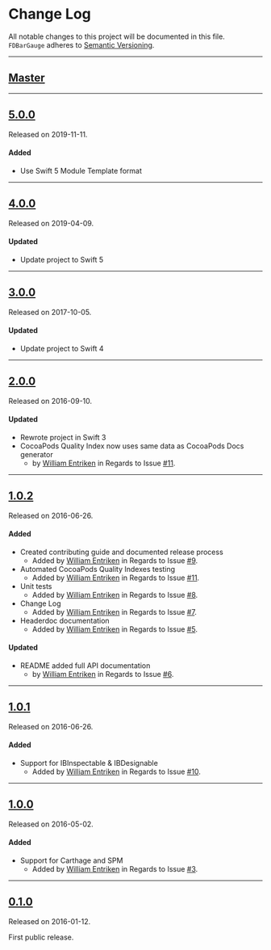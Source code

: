 # Change Log
All notable changes to this project will be documented in this file.
`FDBarGauge` adheres to [Semantic Versioning](http://semver.org/).

---

## [Master](https://github.com/fulldecent/FDBarGauge/compare/5.0.0...master)

---

## [5.0.0](https://github.com/fulldecent/FDBarGauge/releases/tag/5.0.0)
Released on 2019-11-11.

#### Added

* Use Swift 5 Module Template format

---

## [4.0.0](https://github.com/fulldecent/FDBarGauge/releases/tag/4.0.0)
Released on 2019-04-09.

#### Updated
- Update project to Swift 5

---

## [3.0.0](https://github.com/fulldecent/FDBarGauge/releases/tag/3.0.0)
Released on 2017-10-05.

#### Updated
- Update project to Swift 4

---

## [2.0.0](https://github.com/fulldecent/FDBarGauge/releases/tag/2.0.0)
Released on 2016-09-10.

#### Updated
- Rewrote project in Swift 3
- CocoaPods Quality Index now uses same data as CocoaPods Docs generator
  -  by [William Entriken](https://github.com/fulldecent) in Regards to Issue
  [#11](https://github.com/fulldecent/FDBarGauge/issues/11).

---

## [1.0.2](https://github.com/fulldecent/FDBarGauge/releases/tag/1.0.2)
Released on 2016-06-26.

#### Added
- Created contributing guide and documented release process
  - Added by [William Entriken](https://github.com/fulldecent) in Regards to Issue
  [#9](https://github.com/fulldecent/FDBarGauge/issues/9).
- Automated CocoaPods Quality Indexes testing
  - Added by [William Entriken](https://github.com/fulldecent) in Regards to Issue
  [#11](https://github.com/fulldecent/FDBarGauge/issues/11).
- Unit tests
  - Added by [William Entriken](https://github.com/fulldecent) in Regards to Issue
  [#8](https://github.com/fulldecent/FDBarGauge/issues/8).
- Change Log
  - Added by [William Entriken](https://github.com/fulldecent) in Regards to Issue
  [#7](https://github.com/fulldecent/FDBarGauge/issues/7).
- Headerdoc documentation
  - Added by [William Entriken](https://github.com/fulldecent) in Regards to Issue
  [#5](https://github.com/fulldecent/FDBarGauge/issues/5).

#### Updated
- README added full API documentation
  -  by [William Entriken](https://github.com/fulldecent) in Regards to Issue
  [#6](https://github.com/fulldecent/FDBarGauge/issues/6).

---

## [1.0.1](https://github.com/fulldecent/FDBarGauge/releases/tag/1.0.1)
Released on 2016-06-26.

#### Added
- Support for IBInspectable & IBDesignable
  - Added by [William Entriken](https://github.com/fulldecent) in Regards to Issue
  [#10](https://github.com/fulldecent/FDBarGauge/issues/10).

---

## [1.0.0](https://github.com/fulldecent/FDBarGauge/releases/tag/1.0.0)
Released on 2016-05-02.

#### Added
- Support for Carthage and SPM
  - Added by [William Entriken](https://github.com/fulldecent) in Regards to Issue
  [#3](https://github.com/fulldecent/FDBarGauge/issues/3).

---

## [0.1.0](https://github.com/fulldecent/FDBarGauge/releases/tag/0.1.0)
Released on 2016-01-12.

First public release.
